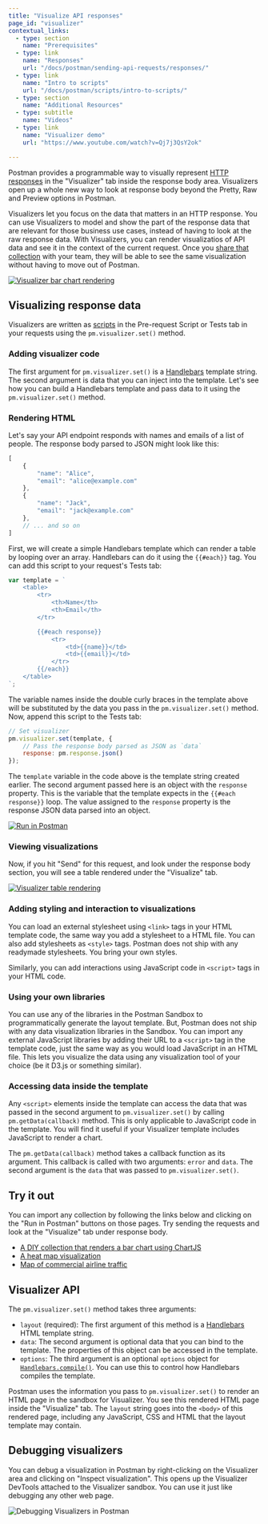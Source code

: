 ```yaml
---
title: "Visualize API responses"
page_id: "visualizer"
contextual_links:
  - type: section
    name: "Prerequisites"
  - type: link
    name: "Responses"
    url: "/docs/postman/sending-api-requests/responses/"
  - type: link
    name: "Intro to scripts"
    url: "/docs/postman/scripts/intro-to-scripts/"
  - type: section
    name: "Additional Resources"
  - type: subtitle
    name: "Videos"
  - type: link
    name: "Visualizer demo"
    url: "https://www.youtube.com/watch?v=Qj7j3QsY2ok"

---
```


Postman provides a programmable way to visually represent [HTTP responses](/docs/postman/sending_api_requests/responses/) in the "Visualizer" tab inside the response body area. Visualizers open up a whole new way to look at response body beyond the Pretty, Raw and Preview options in Postman.

Visualizers let you focus on the data that matters in an HTTP response. You can use Visualizers to model and show the part of the response data that are relevant for those business use cases, instead of having to look at the raw response data. With Visualizers, you can render visualizatios of API data and see it in the context of the current request. Once you [share that collection](/docs/postman/collections/sharing_collections/) with your team, they will be able to see the same visualization without having to move out of Postman.

[![Visualizer bar chart rendering](https://assets.postman.com/postman-docs/visualizer-barchart.png)](https://assets.postman.com/postman-docs/visualizer_barchart.png)

## Visualizing response data

Visualizers are written as [scripts](/docs/postman/scripts/intro_to_scripts/) in the Pre-request Script or Tests tab in your requests using the `pm.visualizer.set()` method.

### Adding visualizer code

The first argument for `pm.visualizer.set()` is a [Handlebars](https://handlebarsjs.com/) template string. The second argument is data that you can inject into the template. Let's see how you can build a Handlebars template and pass data to it using the `pm.visualizer.set()` method.

### Rendering HTML

Let's say your API endpoint responds with names and emails of a list of people. The response body parsed to JSON might look like this:

```js
[
    {
        "name": "Alice",
        "email": "alice@example.com"
    },
    {
        "name": "Jack",
        "email": "jack@example.com"
    },
    // ... and so on
]
```

First, we will create a simple Handlebars template which can render a table by looping over an array. Handlebars can do it using the `{{#each}}` tag. You can add this script to your request's Tests tab:

```js
var template = `
    <table>
        <tr>
            <th>Name</th>
            <th>Email</th>
        </tr>

        {{#each response}}
            <tr>
                <td>{{name}}</td>
                <td>{{email}}</td>
            </tr>
        {{/each}}
    </table>
`;
```

The variable names inside the double curly braces in the template above will be substituted by the data you pass in the `pm.visualizer.set()` method. Now, append this script to the Tests tab:

```js
// Set visualizer
pm.visualizer.set(template, {
    // Pass the response body parsed as JSON as `data`
    response: pm.response.json()
});
```

The `template` variable in the code above is the template string created earlier. The second argument passed here is an object with the `response` property. This is the variable that the template expects in the `{{#each response}}` loop. The value assigned to the `response` property is the response JSON data parsed into an object.

[![Run in Postman](https://run.pstmn.io/button.svg)](https://app.getpostman.com/run-collection/4e3ee3d03f6e2e7fc250)

### Viewing visualizations

Now, if you hit "Send" for this request, and look under the response body section, you will see a table rendered under the "Visualize" tab.

[![Visualizer table rendering](https://assets.postman.com/postman-docs/visualizer_table.png)](https://app.getpostman.com/run-collection/4e3ee3d03f6e2e7fc250)

### Adding styling and interaction to visualizations

You can load an external stylesheet using `<link>` tags in your HTML template code, the same way you add a stylesheet to a HTML file. You can also add stylesheets as `<style>` tags. Postman does not ship with any readymade stylesheets. You bring your own styles.

Similarly, you can add interactions using JavaScript code in `<script>` tags in your HTML code.

### Using your own libraries

You can use any of the libraries in the Postman Sandbox to programmatically generate the layout template. But, Postman does not ship with any data visualization libraries in the Sandbox. You can import any external JavaScript libraries by adding their URL to a `<script>` tag in the template code, just the same way as you would load JavaScript in an HTML file. This lets you visualize the data using any visualization tool of your choice (be it D3.js or something similar).

### Accessing data inside the template

Any `<script>` elements inside the template can access the data that was passed in the second argument to `pm.visualizer.set()` by calling `pm.getData(callback)` method. This is only applicable to JavaScript code in the template. You will find it useful if your Visualizer template includes JavaScript to render a chart.

The `pm.getData(callback)` method takes a callback function as its argument. This callback is called with two arguments: `error` and `data`. The second argument is the `data` that was passed to `pm.visualizer.set()`.

## Try it out

You can import any collection by following the links below and clicking on the "Run in Postman" buttons on those pages. Try sending the requests and look at the "Visualize" tab under response body.

- [A DIY collection that renders a bar chart using ChartJS](https://documenter.getpostman.com/view/4946945/SVzz4KxB?version=latest)
- [A heat map visualization](https://documenter.getpostman.com/view/4946945/SVzw6MYM?version=latest)
- [Map of commercial airline traffic](https://documenter.getpostman.com/view/9215231/SW11XeM6?version=latest)

## Visualizer API

The `pm.visualizer.set()` method takes three arguments:

- `layout` (required): The first argument of this method is a [Handlebars](https://handlebarsjs.com/) HTML template string.
- `data`: The second argument is optional data that you can bind to the template. The properties of this object can be accessed in the template.
- `options`: The third argument is an optional `options` object for [`Handlebars.compile()`](https://handlebarsjs.com/reference.html). You can use this to control how Handlebars compiles the template.

Postman uses the information you pass to `pm.visualizer.set()` to render an HTML page in the sandbox for Visualizer. You see this rendered HTML page inside the "Visualize" tab. The `layout` string goes into the `<body>` of this rendered page, including any JavaScript, CSS and HTML that the layout template may contain.

## Debugging visualizers

You can debug a visualization in Postman by right-clicking on the Visualizer area and clicking on "Inspect visualization". This opens up the Visualizer DevTools attached to the Visualizer sandbox. You can use it just like debugging any other web page.

![Debugging Visualizers in Postman](https://assets.postman.com/postman-docs/visualizer-debugging.gif)

